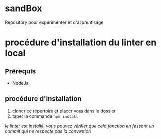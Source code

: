 # sandBox

Repository pour expérimenter et d'apprentisage



# procédure d'installation du linter en local 

## Prérequis 

- NodeJs 

## procédure d'installation 

1. cloner ce répertoire et placer vous dans le dossier 
2. taper la commande `npm install` 

_le linter est installé, vous pouvez vérifier que cela fonction en fessant un commit qui ne respecte pas la convention_


